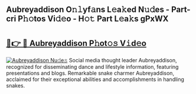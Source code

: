 ## Aubreyaddison O𝚗𝚕yf𝚊ns L𝚎a𝚔ed N𝚞𝚍es - Part-cri P𝚑𝚘tos Vi𝚍𝚎o - H𝚘𝚝 Part L𝚎a𝚔s gPxWX

# <h2><a href="http://kf9zea.oniu.top/?m=Aubreyaddison">🔗👉 🔴 Aubreyaddison P𝚑ot𝚘𝚜 V𝚒d𝚎o</a></h2>

[![Aubreyaddison Nu𝚍e𝚜](https://i.imgur.com/0qMVB7G.gif)](http://kf9zea.oniu.top/?m=Aubreyaddison)
Social media thought leader Aubreyaddison, recognized for disseminating dance and lifestyle information, featuring presentations and blogs. Remarkable snake charmer Aubreyaddison, acclaimed for their exceptional abilities and accomplishments in handling snakes.  
